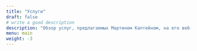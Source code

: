 ```yaml
---
title: "Услуги"
draft: false
# write a good description
description: "Обзор услуг, предлагаемых Мартином Каптейном, на его веб-сайте."
menu: main
weight: -3
---
```


